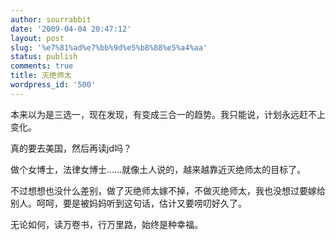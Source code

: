 ```yaml
---
author: sourrabbit
date: '2009-04-04 20:47:12'
layout: post
slug: '%e7%81%ad%e7%bb%9d%e5%b8%88%e5%a4%aa'
status: publish
comments: true
title: 灭绝师太
wordpress_id: '500'
---
```


本来以为是三选一，现在发现，有变成三合一的趋势。我只能说，计划永远赶不上变化。

真的要去美国，然后再读jd吗？

做个女博士，法律女博士……就像土人说的，越来越靠近灭绝师太的目标了。

不过想想也没什么差别，做了灭绝师太嫁不掉，不做灭绝师太，我也没想过要嫁给别人。呵呵，要是被妈妈听到这句话，估计又要唠叨好久了。

无论如何，读万卷书，行万里路，始终是种幸福。

